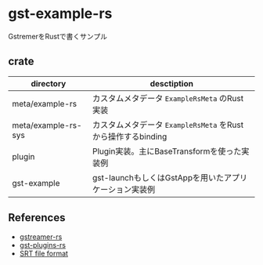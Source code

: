 # gst-example-rs

GstremerをRustで書くサンプル

## crate

|directory|desctiption|
|---|---|
|meta/example-rs|カスタムメタデータ `ExampleRsMeta` のRust実装|
|meta/example-rs-sys|カスタムメタデータ `ExampleRsMeta` をRustから操作するbinding|
|plugin|Plugin実装。主にBaseTransformを使った実装例|
|gst-example|gst-launchもしくはGstAppを用いたアプリケーション実装例|

## References

- [gstreamer-rs](https://gitlab.freedesktop.org/gstreamer/gstreamer-rs)
- [gst-plugins-rs](https://gitlab.freedesktop.org/gstreamer/gst-plugins-rs)
- [SRT file format](https://docs.fileformat.com/video/srt/)
